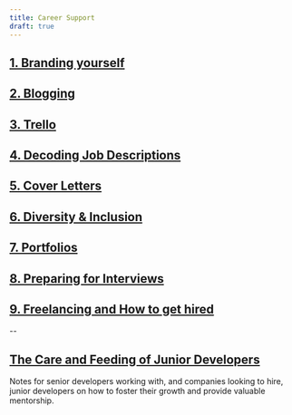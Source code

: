 ```yaml
---
title: Career Support
draft: true
---
```


## [1. Branding yourself](./branding-yourself)

## [2. Blogging](./blogging)

## [3. Trello](./trello)

## [4. Decoding Job Descriptions](./decoding-job-descriptions)

## [5. Cover Letters](./cover-letters)

## [6. Diversity & Inclusion](./diversity-inclusion)

## [7. Portfolios](./portfolios)

## [8. Preparing for Interviews](./interviews)

## [9. Freelancing and How to get hired](./freelance)

--

## [The Care and Feeding of Junior Developers](./mentorship)

Notes for senior developers working with, and companies looking to hire, junior developers on how to foster their growth and provide valuable mentorship.
